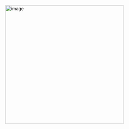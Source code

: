 
<img width="374" alt="image" src="https://github.com/user-attachments/assets/009b3248-2d14-4f27-8642-46d3013cdf85">
